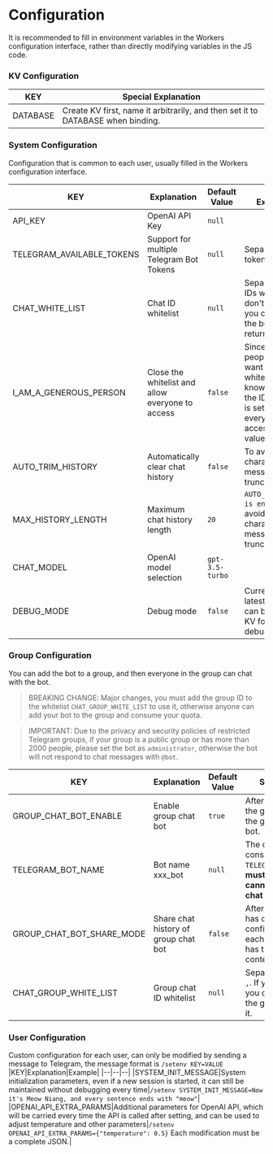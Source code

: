 # Configuration

It is recommended to fill in environment variables in the Workers configuration interface, rather than directly modifying variables in the JS code.

### KV Configuration
|KEY|Special Explanation|
|--|--|
|DATABASE|Create KV first, name it arbitrarily, and then set it to DATABASE when binding.|

### System Configuration
Configuration that is common to each user, usually filled in the Workers configuration interface.

|KEY|Explanation|Default Value|Special Explanation|
|--|--|--|--|
|API_KEY|OpenAI API Key|`null`||
|TELEGRAM_AVAILABLE_TOKENS|Support for multiple Telegram Bot Tokens|`null`|Separate multiple tokens with `,`|
|CHAT_WHITE_LIST|Chat ID whitelist|`null`|Separate multiple IDs with `,`. If you don't know the ID, you can chat with the bot and it will return it.|
|I_AM_A_GENEROUS_PERSON|Close the whitelist and allow everyone to access|`false`|Since many people do not want to set a whitelist, or do not know how to get the ID, this option is set to allow everyone to access when the value is `true`.|
|AUTO_TRIM_HISTORY|Automatically clear chat history|`false`|To avoid the 4096 character limit, messages will be truncated.|
|MAX_HISTORY_LENGTH|Maximum chat history length|`20`|`AUTO_TRIM_HISTORY is enabled` To avoid the 4096 character limit, messages will be truncated.|
|CHAT_MODEL|OpenAI model selection|`gpt-3.5-turbo`||
|DEBUG_MODE|Debug mode|`false`|Currently, the latest message can be saved to KV for easy debugging.|

### Group Configuration
You can add the bot to a group, and then everyone in the group can chat with the bot.
> BREAKING CHANGE:
> Major changes, you must add the group ID to the whitelist `CHAT_GROUP_WHITE_LIST` to use it, otherwise anyone can add your bot to the group and consume your quota.

> IMPORTANT: Due to the privacy and security policies of restricted Telegram groups, if your group is a public group or has more than 2000 people, please set the bot as `administrator`, otherwise the bot will not respond to chat messages with `@bot`.

|KEY|Explanation|Default Value|Special Explanation|
|--|--|--|--|
|GROUP_CHAT_BOT_ENABLE|Enable group chat bot|`true`|After enabling, the bot joins the group and everyone in the group can chat with the bot.|
|TELEGRAM_BOT_NAME|Bot name xxx_bot|`null`|The order must be consistent with `TELEGRAM_AVAILABLE_TOKENS`, **must be set, otherwise it cannot be used in group chat**|
|GROUP_CHAT_BOT_SHARE_MODE|Share chat history of group chat bot|`false`|After enabling, the group has only one session and configuration. If disabled, each person in the group has their own session context.|
|CHAT_GROUP_WHITE_LIST|Group chat ID whitelist|`null`|Separate multiple IDs with `,`. If you don't know the ID, you can chat with the bot in the group and it will return it.|

### User Configuration
Custom configuration for each user, can only be modified by sending a message to Telegram, the message format is `/setenv KEY=VALUE`
|KEY|Explanation|Example|
|--|--|--|
|SYSTEM_INIT_MESSAGE|System initialization parameters, even if a new session is started, it can still be maintained without debugging every time|`/setenv SYSTEM_INIT_MESSAGE=Now it's Meow Niang, and every sentence ends with "meow"`|
|OPENAI_API_EXTRA_PARAMS|Additional parameters for OpenAI API, which will be carried every time the API is called after setting, and can be used to adjust temperature and other parameters|`/setenv OPENAI_API_EXTRA_PARAMS={"temperature": 0.5}` Each modification must be a complete JSON.|